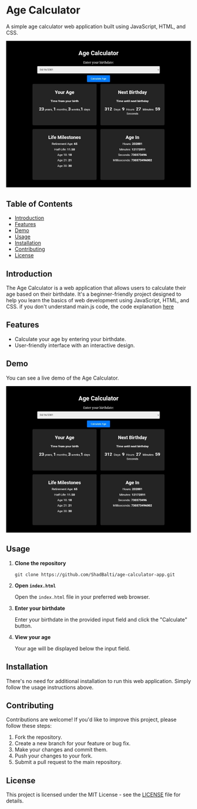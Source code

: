 # Age Calculator

A simple age calculator web application built using JavaScript, HTML, and CSS.

![Demo](Screenshot_20240607-143215.jpg)

## Table of Contents

- [Introduction](#introduction)
- [Features](#features)
- [Demo](#demo)
- [Usage](#usage)
- [Installation](#installation)
- [Contributing](#contributing)
- [License](#license)

## Introduction

The Age Calculator is a web application that allows users to calculate their age based on their birthdate. It's a beginner-friendly project designed to help you learn the basics of web development using JavaScript, HTML, and CSS.
if you don't understand main.js code, the code explanation [here](main.js.md)

## Features

- Calculate your age by entering your birthdate.
- User-friendly interface with an interactive design.

## Demo

You can see a live demo of the Age Calculator.

![Demo](Screenshot_20240607-143215.jpg)

## Usage

1. **Clone the repository**

   ```shell
   git clone https://github.com/ShadBalti/age-calculator-app.git
   ```

2. **Open `index.html`**

   Open the `index.html` file in your preferred web browser.

3. **Enter your birthdate**

   Enter your birthdate in the provided input field and click the "Calculate" button.

4. **View your age**

   Your age will be displayed below the input field.

## Installation

There's no need for additional installation to run this web application. Simply follow the usage instructions above.

## Contributing

Contributions are welcome! If you'd like to improve this project, please follow these steps:

1. Fork the repository.
2. Create a new branch for your feature or bug fix.
3. Make your changes and commit them.
4. Push your changes to your fork.
5. Submit a pull request to the main repository.

## License

This project is licensed under the MIT License - see the [LICENSE](LICENSE) file for details.

